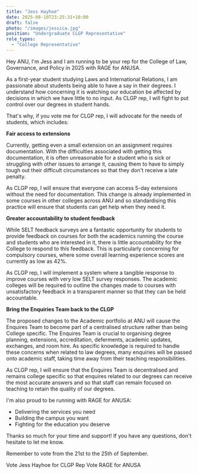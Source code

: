 ```yaml
---
title: "Jess Hayhoe"
date: 2025-08-10T23:25:31+10:00
draft: false
photo: "/images/jessica.jpg"
position: "Undergraduate CLGP Representative"
role_types:
  - "College Representative"
---
```


Hey ANU, I'm Jess and I am running to be your rep for the College of Law, Governance, and Policy in 2025 with RAGE for ANUSA.

As a first-year student studying Laws and International Relations, I am passionate about students being able to have a say in their degrees. I understand how concerning it is watching our education be affected by decisions in which we have little to no input. As CLGP rep, I will fight to put control over our degrees in student hands.

That's why, if you vote me for CLGP rep, I will advocate for the needs of students, which includes:

**Fair access to extensions**

Currently, getting even a small extension on an assignment requires documentation. With the difficulties associated with getting this documentation, it is often unreasonable for a student who is sick or struggling with other issues to arrange it, causing them to have to simply tough out their difficult circumstances so that they don't receive a late penalty.

As CLGP rep, I will ensure that everyone can access 5-day extensions without the need for documentation. This change is already implemented in some courses in other colleges across ANU and so standardising this practice will ensure that students can get help when they need it.

**Greater accountability to student feedback**

While SELT feedback surveys are a fantastic opportunity for students to provide feedback on courses for both the academics running the course and students who are interested in it, there is little accountability for the College to respond to this feedback. This is particularly concerning for compulsory courses, where some overall learning experience scores are currently as low as 42%.

As CLGP rep, I will implement a system where a tangible response to improve courses with very low SELT survey responses. The academic colleges will be required to outline the changes made to courses with unsatisfactory feedback in a transparent manner so that they can be held accountable.

**Bring the Enquiries Team back to the CLGP**

The proposed changes to the Academic portfolio at ANU will cause the Enquires Team to become part of a centralised structure rather than being College specific. The Enquires Team is crucial to organising degree planning, extensions, accreditation, deferments, academic updates, exchanges, and room hire. As specific knowledge is required to handle these concerns when related to law degrees, many enquiries will be passed onto academic staff, taking time away from their teaching responsibilities.

As CLGP rep, I will ensure that the Enquires Team is decentralised and remains college specific so that enquires related to our degrees can receive the most accurate answers and so that staff can remain focused on teaching to retain the quality of our degrees.

I'm also proud to be running with RAGE for ANUSA:
*   Delivering the services you need
*   Building the campus you want
*   Fighting for the education you deserve

Thanks so much for your time and support! If you have any questions, don't hesitate to let me know.

Remember to vote from the 21st to the 25th of September.

Vote Jess Hayhoe for CLGP Rep
Vote RAGE for ANUSA